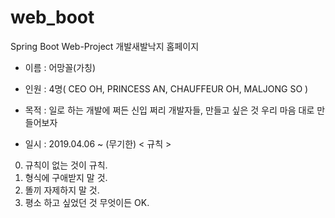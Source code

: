 # web_boot
Spring Boot Web-Project
개발새발낙지 홈페이지

- 이름 : 어망꼴(가칭)

- 인원 : 4명( CEO OH, PRINCESS AN, CHAUFFEUR OH, MALJONG SO )

- 목적 : 일로 하는 개발에 쩌든 신입 쩌리 개발자들, 만들고 싶은 것 우리 마음 대로 만들어보자

- 일시 : 2019.04.06 ~ (무기한)
< 규칙 >
0. 규칙이 없는 것이 규칙.
1. 형식에 구애받지 말 것.
2. 똘끼 자제하지 말 것.
3. 평소 하고 싶었던 것 무엇이든 OK.
